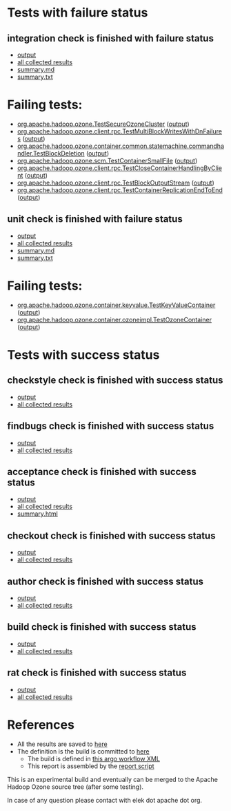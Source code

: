 # Tests with failure status

## integration check is finished with failure status

   * [output](https://raw.githubusercontent.com/elek/ozone-ci/master/pr/pr-hdds-2110-rdjw6/integration/output.log)
   * [all collected results](https://github.com/elek/ozone-ci/tree/master/pr/pr-hdds-2110-rdjw6/integration)
   * [summary.md](https://github.com/elek/ozone-ci/tree/master/pr/pr-hdds-2110-rdjw6/integration/summary.md)
   * [summary.txt](https://github.com/elek/ozone-ci/tree/master/pr/pr-hdds-2110-rdjw6/integration/summary.txt)

# Failing tests: 

 * [org.apache.hadoop.ozone.TestSecureOzoneCluster](hadoop-ozone/integration-test/org.apache.hadoop.ozone.TestSecureOzoneCluster.txt) ([output](hadoop-ozone/integration-test/org.apache.hadoop.ozone.TestSecureOzoneCluster-output.txt/))
 * [org.apache.hadoop.ozone.client.rpc.TestMultiBlockWritesWithDnFailures](hadoop-ozone/integration-test/org.apache.hadoop.ozone.client.rpc.TestMultiBlockWritesWithDnFailures.txt) ([output](hadoop-ozone/integration-test/org.apache.hadoop.ozone.client.rpc.TestMultiBlockWritesWithDnFailures-output.txt/))
 * [org.apache.hadoop.ozone.container.common.statemachine.commandhandler.TestBlockDeletion](hadoop-ozone/integration-test/org.apache.hadoop.ozone.container.common.statemachine.commandhandler.TestBlockDeletion.txt) ([output](hadoop-ozone/integration-test/org.apache.hadoop.ozone.container.common.statemachine.commandhandler.TestBlockDeletion-output.txt/))
 * [org.apache.hadoop.ozone.scm.TestContainerSmallFile](hadoop-ozone/integration-test/org.apache.hadoop.ozone.scm.TestContainerSmallFile.txt) ([output](hadoop-ozone/integration-test/org.apache.hadoop.ozone.scm.TestContainerSmallFile-output.txt/))
 * [org.apache.hadoop.ozone.client.rpc.TestCloseContainerHandlingByClient](hadoop-ozone/integration-test/org.apache.hadoop.ozone.client.rpc.TestCloseContainerHandlingByClient.txt) ([output](hadoop-ozone/integration-test/org.apache.hadoop.ozone.client.rpc.TestCloseContainerHandlingByClient-output.txt/))
 * [org.apache.hadoop.ozone.client.rpc.TestBlockOutputStream](hadoop-ozone/integration-test/org.apache.hadoop.ozone.client.rpc.TestBlockOutputStream.txt) ([output](hadoop-ozone/integration-test/org.apache.hadoop.ozone.client.rpc.TestBlockOutputStream-output.txt/))
 * [org.apache.hadoop.ozone.client.rpc.TestContainerReplicationEndToEnd](hadoop-ozone/integration-test/org.apache.hadoop.ozone.client.rpc.TestContainerReplicationEndToEnd.txt) ([output](hadoop-ozone/integration-test/org.apache.hadoop.ozone.client.rpc.TestContainerReplicationEndToEnd-output.txt/))

## unit check is finished with failure status

   * [output](https://raw.githubusercontent.com/elek/ozone-ci/master/pr/pr-hdds-2110-rdjw6/unit/output.log)
   * [all collected results](https://github.com/elek/ozone-ci/tree/master/pr/pr-hdds-2110-rdjw6/unit)
   * [summary.md](https://github.com/elek/ozone-ci/tree/master/pr/pr-hdds-2110-rdjw6/unit/summary.md)
   * [summary.txt](https://github.com/elek/ozone-ci/tree/master/pr/pr-hdds-2110-rdjw6/unit/summary.txt)

# Failing tests: 

 * [org.apache.hadoop.ozone.container.keyvalue.TestKeyValueContainer](hadoop-hdds/container-service/org.apache.hadoop.ozone.container.keyvalue.TestKeyValueContainer.txt) ([output](hadoop-hdds/container-service/org.apache.hadoop.ozone.container.keyvalue.TestKeyValueContainer-output.txt/))
 * [org.apache.hadoop.ozone.container.ozoneimpl.TestOzoneContainer](hadoop-hdds/container-service/org.apache.hadoop.ozone.container.ozoneimpl.TestOzoneContainer.txt) ([output](hadoop-hdds/container-service/org.apache.hadoop.ozone.container.ozoneimpl.TestOzoneContainer-output.txt/))


# Tests with success status

## checkstyle check is finished with success status

   * [output](https://raw.githubusercontent.com/elek/ozone-ci/master/pr/pr-hdds-2110-rdjw6/checkstyle/output.log)
   * [all collected results](https://github.com/elek/ozone-ci/tree/master/pr/pr-hdds-2110-rdjw6/checkstyle)


## findbugs check is finished with success status

   * [output](https://raw.githubusercontent.com/elek/ozone-ci/master/pr/pr-hdds-2110-rdjw6/findbugs/output.log)
   * [all collected results](https://github.com/elek/ozone-ci/tree/master/pr/pr-hdds-2110-rdjw6/findbugs)


## acceptance check is finished with success status

   * [output](https://raw.githubusercontent.com/elek/ozone-ci/master/pr/pr-hdds-2110-rdjw6/acceptance/output.log)
   * [all collected results](https://github.com/elek/ozone-ci/tree/master/pr/pr-hdds-2110-rdjw6/acceptance)
   * [summary.html](https://elek.github.io/ozone-ci/pr/pr-hdds-2110-rdjw6/acceptance/summary.html)


## checkout check is finished with success status

   * [output](https://raw.githubusercontent.com/elek/ozone-ci/master/pr/pr-hdds-2110-rdjw6/checkout/output.log)
   * [all collected results](https://github.com/elek/ozone-ci/tree/master/pr/pr-hdds-2110-rdjw6/checkout)


## author check is finished with success status

   * [output](https://raw.githubusercontent.com/elek/ozone-ci/master/pr/pr-hdds-2110-rdjw6/author/output.log)
   * [all collected results](https://github.com/elek/ozone-ci/tree/master/pr/pr-hdds-2110-rdjw6/author)


## build check is finished with success status

   * [output](https://raw.githubusercontent.com/elek/ozone-ci/master/pr/pr-hdds-2110-rdjw6/build/output.log)
   * [all collected results](https://github.com/elek/ozone-ci/tree/master/pr/pr-hdds-2110-rdjw6/build)


## rat check is finished with success status

   * [output](https://raw.githubusercontent.com/elek/ozone-ci/master/pr/pr-hdds-2110-rdjw6/rat/output.log)
   * [all collected results](https://github.com/elek/ozone-ci/tree/master/pr/pr-hdds-2110-rdjw6/rat)




# References

 * All the results are saved to [here](https://github.com/elek/ozone-ci/tree/master/pr/pr-hdds-2110-rdjw6/)
 * The definition is the build is committed to [here](https://github.com/elek/argo-ozone)
    * The build is defined in [this argo workflow XML](https://github.com/elek/argo-ozone/blob/master/ozone-build.yaml)
    * This report is assembled by the [report script](https://github.com/elek/argo-ozone/blob/master/scripts/report.sh)

This is an experimental build and eventually can be merged to the Apache Hadoop Ozone source tree (after some testing).

In case of any question please contact with elek dot apache dot org.

